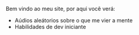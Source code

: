 Bem vindo ao meu site, por aqui você verá:
- Aúdios aleátorios sobre o que me vier a mente
- Habilidades de dev iniciante